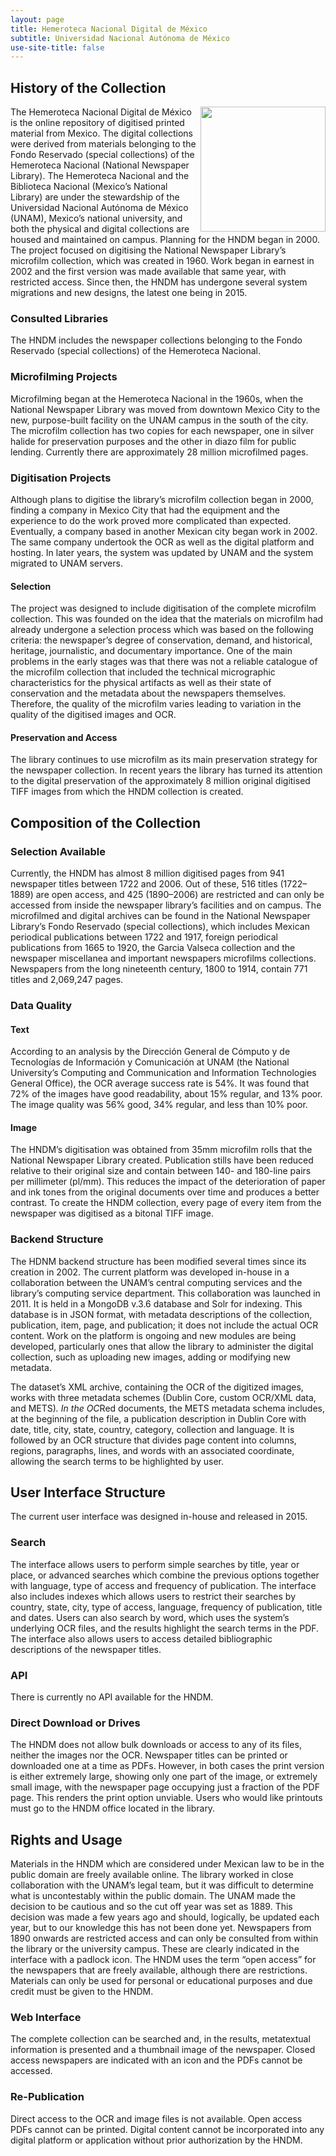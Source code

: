 ```yaml
---
layout: page
title: Hemeroteca Nacional Digital de México
subtitle: Universidad Nacional Autónoma de México
use-site-title: false
---
```


## History of the Collection

<img src="https://www.unamenlinea.unam.mx/recursos/img/81165/default_biblioteca.jpg" width="200" height="200" align="right">The Hemeroteca Nacional Digital de México is the online repository of
digitised printed material from Mexico. The digital collections were
derived from materials belonging to the Fondo Reservado (special
collections) of the Hemeroteca Nacional (National Newspaper Library).
The Hemeroteca Nacional and the Biblioteca Nacional (Mexico’s National
Library) are under the stewardship of the Universidad Nacional Autónoma
de México (UNAM), Mexico’s national university, and both the physical
and digital collections are housed and maintained on campus. Planning
for the HNDM began in 2000. The project focused on digitising the
National Newspaper Library’s microfilm collection, which was created in
1960. Work began in earnest in 2002 and the first version was made
available that same year, with restricted access. Since then, the HNDM
has undergone several system migrations and new designs, the latest one
being in 2015.

### Consulted Libraries

The HNDM includes the newspaper collections belonging to the Fondo
Reservado (special collections) of the Hemeroteca Nacional.

### Microfilming Projects

Microfilming began at the Hemeroteca Nacional in the 1960s, when the
National Newspaper Library was moved from downtown Mexico City to the
new, purpose-built facility on the UNAM campus in the south of the city.
The microfilm collection has two copies for each newspaper, one in
silver halide for preservation purposes and the other in diazo film for
public lending. Currently there are approximately 28 million microfilmed
pages.

### Digitisation Projects

Although plans to digitise the library’s microfilm collection began in
2000, finding a company in Mexico City that had the equipment and the
experience to do the work proved more complicated than expected.
Eventually, a company based in another Mexican city began work in 2002.
The same company undertook the OCR as well as the digital platform and
hosting. In later years, the system was updated by UNAM and the system
migrated to UNAM servers.

#### Selection

The project was designed to include digitisation of the complete
microfilm collection. This was founded on the idea that the materials on
microfilm had already undergone a selection process which was based on
the following criteria: the newspaper’s degree of conservation, demand,
and historical, heritage, journalistic, and documentary importance. One
of the main problems in the early stages was that there was not a
reliable catalogue of the microfilm collection that included the
technical micrographic characteristics for the physical artifacts as
well as their state of conservation and the metadata about the
newspapers themselves. Therefore, the quality of the microfilm varies
leading to variation in the quality of the digitised images and OCR.

#### Preservation and Access

The library continues to use microfilm as its main preservation strategy
for the newspaper collection. In recent years the library has turned its
attention to the digital preservation of the approximately 8 million
original digitised TIFF images from which the HNDM collection is
created.

## Composition of the Collection

### Selection Available

Currently, the HNDM has almost 8 million digitised pages from 941
newspaper titles between 1722 and 2006. Out of these, 516 titles
(1722–1889) are open access, and 425 (1890–2006) are restricted and
can only be accessed from inside the newspaper library’s facilities and
on campus. The microfilmed and digital archives can be found in the
National Newspaper Library’s Fondo Reservado (special collections),
which includes Mexican periodical publications between 1722 and 1917,
foreign periodical publications from 1665 to 1920, the Garcia Valseca
collection and the newspaper miscellanea and important newspapers
microfilms collections. Newspapers from the long nineteenth century,
1800 to 1914, contain 771 titles and 2,069,247 pages.

### Data Quality

#### Text

According to an analysis by the Dirección General de Cómputo y de
Tecnologías de Información y Comunicación at UNAM (the National
University’s Computing and Communication and Information Technologies
General Office), the OCR average success rate is 54%. It was found that
72% of the images have good readability, about 15% regular, and 13%
poor. The image quality was 56% good, 34% regular, and less than 10%
poor.

#### Image

The HNDM’s digitisation was obtained from 35mm microfilm rolls that the
National Newspaper Library created. Publication stills have been reduced
relative to their original size and contain between 140- and 180-line
pairs per millimeter (pl/mm). This reduces the impact of the
deterioration of paper and ink tones from the original documents over
time and produces a better contrast. To create the HNDM collection,
every page of every item from the newspaper was digitised as a bitonal
TIFF image.

### Backend Structure

The HDNM backend structure has been modified several times since its
creation in 2002. The current platform was developed in-house in a
collaboration between the UNAM’s central computing services and the
library’s computing service department. This collaboration was launched
in 2011. It is held in a MongoDB v.3.6 database and Solr for indexing.
This database is in JSON format, with metadata descriptions of the
collection, publication, item, page, and publication; it does not
include the actual OCR content. Work on the platform is ongoing and new
modules are being developed, particularly ones that allow the library to
administer the digital collection, such as uploading new images, adding
or modifying new metadata.

The dataset’s XML archive, containing the OCR of the digitized images,
works with three metadata schemes (Dublin Core, custom OCR/XML data, and
METS)*. In the OC*Red documents, the METS metadata schema includes, at
the beginning of the file, a publication description in Dublin Core with
date, title, city, state, country, category, collection and language. It
is followed by an OCR structure that divides page content into columns,
regions, paragraphs, lines, and words with an associated coordinate,
allowing the search terms to be highlighted by user.

## User Interface Structure

The current user interface was designed in-house and released in 2015.

### Search

The interface allows users to perform simple searches by title, year or
place, or advanced searches which combine the previous options together
with language, type of access and frequency of publication. The
interface also includes indexes which allows users to restrict their
searches by country, state, city, type of access, language, frequency of
publication, title and dates. Users can also search by word, which uses
the system’s underlying OCR files, and the results highlight the search
terms in the PDF. The interface also allows users to access detailed
bibliographic descriptions of the newspaper titles.

### API

There is currently no API available for the HNDM.

### Direct Download or Drives

The HNDM does not allow bulk downloads or access to any of its files,
neither the images nor the OCR. Newspaper titles can be printed or
downloaded one at a time as PDFs. However, in both cases the print
version is either extremely large, showing only one part of the image,
or extremely small image, with the newspaper page occupying just a
fraction of the PDF page. This renders the print option unviable. Users
who would like printouts must go to the HNDM office located in the
library.

## Rights and Usage

Materials in the HNDM which are considered under Mexican law to be in
the public domain are freely available online. The library worked in
close collaboration with the UNAM’s legal team, but it was difficult to
determine what is uncontestably within the public domain. The UNAM made
the decision to be cautious and so the cut off year was set as 1889.
This decision was made a few years ago and should, logically, be updated
each year, but to our knowledge this has not been done yet. Newspapers
from 1890 onwards are restricted access and can only be consulted from
within the library or the university campus. These are clearly indicated
in the interface with a padlock icon. The HNDM uses the term “open
access” for the newspapers that are freely available, although there are
restrictions. Materials can only be used for personal or educational
purposes and due credit must be given to the HNDM.

### Web Interface

The complete collection can be searched and, in the results, metatextual
information is presented and a thumbnail image of the newspaper. Closed
access newspapers are indicated with an icon and the PDFs cannot be
accessed.

### Re-Publication

Direct access to the OCR and image files is not available. Open access
PDFs cannot can be printed. Digital content cannot be incorporated into
any digital platform or application without prior authorization by the
HNDM.
